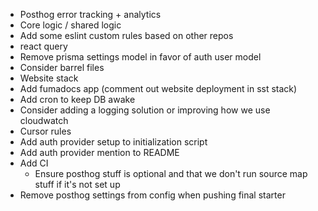 - Posthog error tracking + analytics
- Core logic / shared logic
- Add some eslint custom rules based on other repos
- react query
- Remove prisma settings model in favor of auth user model
- Consider barrel files
- Website stack
- Add fumadocs app (comment out website deployment in sst stack)
- Add cron to keep DB awake
- Consider adding a logging solution or improving how we use cloudwatch
- Cursor rules
- Add auth provider setup to initialization script
- Add auth provider mention to README
- Add CI
  - Ensure posthog stuff is optional and that we don't run source map stuff if it's not set up
- Remove posthog settings from config when pushing final starter

